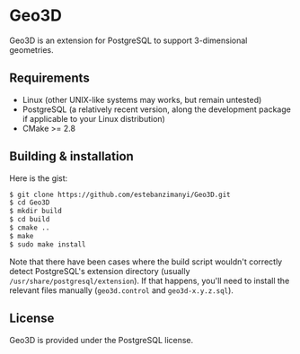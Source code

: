 Geo3D
=====
Geo3D is an extension for PostgreSQL to support 3-dimensional geometries.

Requirements
------------
 - Linux (other UNIX-like systems may works, but remain untested)
 - PostgreSQL  (a relatively recent version, along the development package if applicable to your Linux distribution)
 - CMake >= 2.8

Building & installation
-----------------------
Here is the gist:
```bash
$ git clone https://github.com/estebanzimanyi/Geo3D.git
$ cd Geo3D
$ mkdir build
$ cd build
$ cmake ..
$ make
$ sudo make install
```
Note that there have been cases where the build script wouldn't correctly detect PostgreSQL's extension directory (usually `/usr/share/postgresql/extension`). If that happens, you'll need to install the relevant files manually (`geo3d.control` and `geo3d-x.y.z.sql`).

License
-------
Geo3D is provided under the PostgreSQL license.

